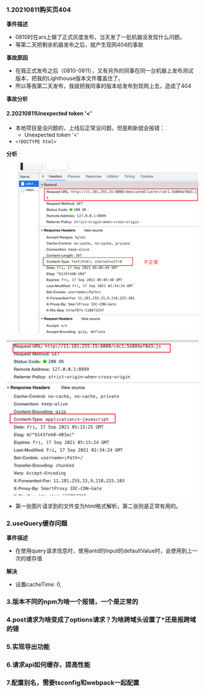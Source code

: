 ### 1.20210811购买页404

**事件描述**

- 0810时在ars上做了正式灰度发布，当天发了一批机器没发现什么问题。
- 等第二天把剩余机器发布之后，就产生现网404的事故

**事故原因**

- 在我正式发布之后（0810-0811），又有另外的同事在同一台机器上发布测试版本，把我的Lighthouse版本文件覆盖住了。
- 所以等我第二天发布，我就把我同事的版本给发布到现网上去，造成了404

**事故分析**

#### 2.20210811Unexpected token '<'

- 本地项目是没问题的，上线后正常没问题，但是刷新就会报错：
  - Unexpected token '<'
- `<!DOCTYPE html>`

**分析**

![](./images/token_01.png)



![](./images/token_02.png)

- 第一张图片请求到的文件变为html格式解析，第二张则是正常有用的。

### 2.useQuery缓存问题

**事件描述**

- 在使用query请求信息时，使用antd的Input的defaultValue时，会使用到上一次的缓存值

**解决**

- 设置cacheTime: 0,

### 3.版本不同的npm为啥一个报错，一个是正常的

### 4.post请求为啥变成了options请求？为啥跨域头设置了*还是报跨域的错

### 5.实现导出功能

### 6.请求api如何缓存，提高性能

### 7.配置别名，需要tsconfig和webpack一起配置


